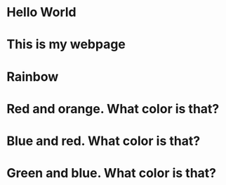 # Hello World
# This is my webpage

# Rainbow

# Red and orange. What color is that?
# Blue and red. What color is that?
# Green and blue. What color is that?






